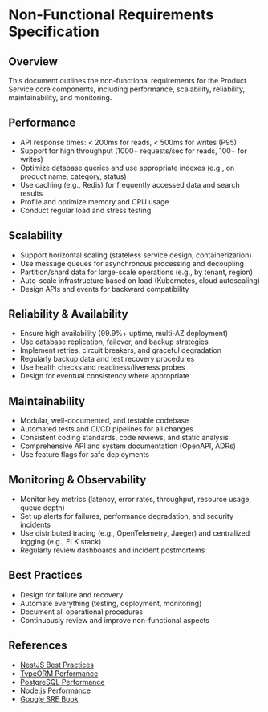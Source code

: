 # Non-Functional Requirements Specification

## Overview

This document outlines the non-functional requirements for the Product Service core components, including performance, scalability, reliability, maintainability, and monitoring.

## Performance
- API response times: < 200ms for reads, < 500ms for writes (P95)
- Support for high throughput (1000+ requests/sec for reads, 100+ for writes)
- Optimize database queries and use appropriate indexes (e.g., on product name, category, status)
- Use caching (e.g., Redis) for frequently accessed data and search results
- Profile and optimize memory and CPU usage
- Conduct regular load and stress testing

## Scalability
- Support horizontal scaling (stateless service design, containerization)
- Use message queues for asynchronous processing and decoupling
- Partition/shard data for large-scale operations (e.g., by tenant, region)
- Auto-scale infrastructure based on load (Kubernetes, cloud autoscaling)
- Design APIs and events for backward compatibility

## Reliability & Availability
- Ensure high availability (99.9%+ uptime, multi-AZ deployment)
- Use database replication, failover, and backup strategies
- Implement retries, circuit breakers, and graceful degradation
- Regularly backup data and test recovery procedures
- Use health checks and readiness/liveness probes
- Design for eventual consistency where appropriate

## Maintainability
- Modular, well-documented, and testable codebase
- Automated tests and CI/CD pipelines for all changes
- Consistent coding standards, code reviews, and static analysis
- Comprehensive API and system documentation (OpenAPI, ADRs)
- Use feature flags for safe deployments

## Monitoring & Observability
- Monitor key metrics (latency, error rates, throughput, resource usage, queue depth)
- Set up alerts for failures, performance degradation, and security incidents
- Use distributed tracing (e.g., OpenTelemetry, Jaeger) and centralized logging (e.g., ELK stack)
- Regularly review dashboards and incident postmortems

## Best Practices
- Design for failure and recovery
- Automate everything (testing, deployment, monitoring)
- Document all operational procedures
- Continuously review and improve non-functional aspects

## References
- [NestJS Best Practices](https://docs.nestjs.com/recipes/prisma)
- [TypeORM Performance](https://typeorm.io/#/query-builder)
- [PostgreSQL Performance](https://www.postgresql.org/docs/current/performance.html)
- [Node.js Performance](https://nodejs.org/en/docs/guides/performance/)
- [Google SRE Book](https://sre.google/sre-book/table-of-contents/) 